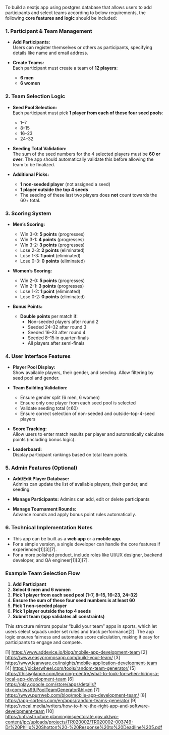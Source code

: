 To build a nextjs app using postgres database that allows users to add participants and select teams according to below requirements, the following **core features and logic** should be included:

### **1. Participant & Team Management**

- **Add Participants:**  
  Users can register themselves or others as participants, specifying details like name and email address.

- **Create Teams:**  
  Each participant must create a team of **12 players**:
  - **6 men**
  - **6 women**

### **2. Team Selection Logic**

- **Seed Pool Selection:**  
  Each participant must pick **1 player from each of these four seed pools**:
  - 1–7
  - 8–15
  - 16–23
  - 24–32

- **Seeding Total Validation:**  
  The sum of the seed numbers for the 4 selected players must be **60 or over**. The app should automatically validate this before allowing the team to be finalized.

- **Additional Picks:**  
  - **1 non-seeded player** (not assigned a seed)
  - **1 player outside the top 4 seeds**
  - The seeding of these last two players does **not** count towards the 60+ total.

### **3. Scoring System**

- **Men’s Scoring:**
  - Win 3-0: **5 points** (progresses)
  - Win 3-1: **4 points** (progresses)
  - Win 3-2: **3 points** (progresses)
  - Lose 2-3: **2 points** (eliminated)
  - Lose 1-3: **1 point** (eliminated)
  - Lose 0-3: **0 points** (eliminated)

- **Women’s Scoring:**
  - Win 2-0: **5 points** (progresses)
  - Win 2-1: **3 points** (progresses)
  - Lose 1-2: **1 point** (eliminated)
  - Lose 0-2: **0 points** (eliminated)

- **Bonus Points:**
  - **Double points** per match if:
    - Non-seeded players after round 2
    - Seeded 24–32 after round 3
    - Seeded 16–23 after round 4
    - Seeded 8–15 in quarter-finals
    - All players after semi-finals

### **4. User Interface Features**

- **Player Pool Display:**  
  Show available players, their gender, and seeding. Allow filtering by seed pool and gender.

- **Team Building Validation:**  
  - Ensure gender split (6 men, 6 women)
  - Ensure only one player from each seed pool is selected
  - Validate seeding total (≥60)
  - Ensure correct selection of non-seeded and outside-top-4-seed players

- **Score Tracking:**  
  Allow users to enter match results per player and automatically calculate points (including bonus logic).

- **Leaderboard:**  
  Display participant rankings based on total team points.

### **5. Admin Features (Optional)**

- **Add/Edit Player Database:**  
  Admins can update the list of available players, their gender, and seeding.

- **Manage Participants:**
  Admins can add, edit or delete participants

- **Manage Tournament Rounds:**  
  Advance rounds and apply bonus point rules automatically.

### **6. Technical Implementation Notes**

- This app can be built as a **web app** or a **mobile app**.  
- For a simple version, a single developer can handle the core features if experienced[1][3][7].  
- For a more polished product, include roles like UI/UX designer, backend developer, and QA engineer[1][3][7].

### **Example Team Selection Flow**

1. **Add Participant**
2. **Select 6 men and 6 women**
3. **Pick 1 player from each seed pool (1–7, 8–15, 16–23, 24–32)**
4. **Ensure the sum of these four seed numbers is at least 60**
5. **Pick 1 non-seeded player**
6. **Pick 1 player outside the top 4 seeds**
7. **Submit team (app validates all constraints)**

This structure mirrors popular “build your team” apps in sports, which let users select squads under set rules and track performance[2]. The app logic ensures fairness and automates score calculation, making it easy for participants to engage and compete.

[1] https://www.addevice.io/blog/mobile-app-development-team
[2] https://www.easypromosapp.com/build-your-team/
[3] https://www.leanware.co/insights/mobile-application-development-team
[4] https://pickerwheel.com/tools/random-team-generator/
[5] https://thisisglance.com/learning-centre/what-to-look-for-when-hiring-a-local-app-development-team
[6] https://play.google.com/store/apps/details?id=com.tws99.PoolTeamGenerator&hl=en
[7] https://www.purrweb.com/blog/mobile-app-development-team/
[8] https://app-sorteos.com/en/apps/random-teams-generator
[9] https://vocal.media/writers/how-to-hire-the-right-app-and-software-development-team
[10] https://infrastructure.planninginspectorate.gov.uk/wp-content/ipc/uploads/projects/TR020002/TR020002-003749-Dr%20Philip%20Shotton%20-%20Response%20to%20Deadline%205.pdf
